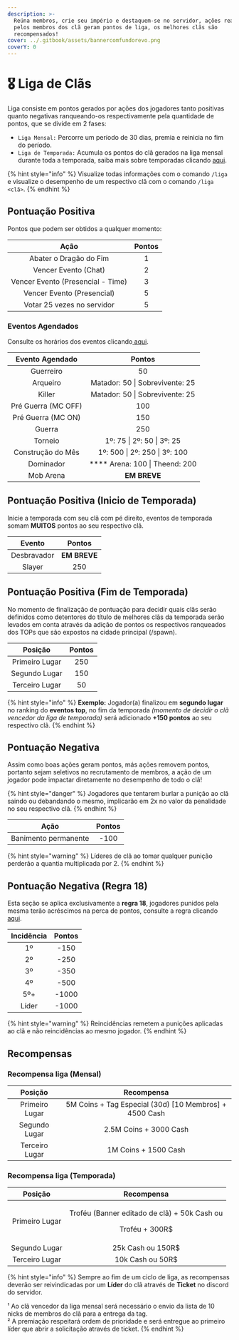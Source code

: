 ```yaml
---
description: >-
  Reúna membros, crie seu império e destaquem-se no servidor, ações realizadas
  pelos membros dos clã geram pontos de liga, os melhores clãs são
  recompensados!
cover: ../.gitbook/assets/bannercomfundorevo.png
coverY: 0
---
```


# 🎖️ Liga de Clãs

Liga consiste em pontos gerados por ações dos jogadores tanto positivas quanto negativas ranqueando-os respectivamente pela quantidade de pontos, que se divide em 2 fases:

* `Liga Mensal:` Percorre um período de 30 dias, premia e reinicia no fim do período.
* `Liga de Temporada:` Acumula os pontos do clã gerados na liga mensal durante toda a temporada, saiba mais sobre temporadas clicando [aqui](https://wiki.rederevo.com/sistemas/sistema-de-temporadas).

{% hint style="info" %}
Visualize todas informações com o comando `/liga` e visualize o desempenho de um respectivo clã com o comando `/liga <clã>`.
{% endhint %}

## Pontuação Positiva

Pontos que podem ser obtidos a qualquer momento:

|                Ação               | Pontos |
| :-------------------------------: | :----: |
|       Abater o Dragão do Fim      |    1   |
|        Vencer Evento (Chat)       |    2   |
| Vencer Evento (Presencial - Time) |    3   |
|     Vencer Evento (Presencial)    |    5   |
|     Votar 25 vezes no servidor    |    5   |

### Eventos Agendados

Consulte os horários dos eventos clicando[ aqui](https://wiki.rederevo.com/eventos/agenda-de-eventos).

|   Evento Agendado   |               Pontos               |
| :-----------------: | :--------------------------------: |
|      Guerreiro      |                 50                 |
|       Arqueiro      |   Matador: 50 \| Sobrevivente: 25  |
|        Killer       |   Matador: 50 \| Sobrevivente: 25  |
| Pré Guerra (MC OFF) |                 100                |
|  Pré Guerra (MC ON) |                 150                |
|        Guerra       |                 250                |
|       Torneio       |     1º: 75 \| 2º: 50 \| 3º: 25     |
|  Construção do Mês  |    1º: 500 \| 2º: 250 \| 3º: 100   |
|      Dominador      | \*\*\*\* Arena: 100 \| Theend: 200 |
|      Mob Arena      |            **EM BREVE**            |

## Pontuação Positiva (Inicio de Temporada)

Inicie a temporada com seu clã com pé direito, eventos de temporada somam **MUITOS** pontos ao seu respectivo clã.

|    Evento   |    Pontos    |
| :---------: | :----------: |
| Desbravador | **EM BREVE** |
|    Slayer   |      250     |

## Pontuação Positiva (Fim de Temporada)

No momento de finalização de pontuação para decidir quais clãs serão definidos como detentores do título de melhores clãs da temporada serão levados em conta através da adição de pontos os respectivos ranqueados dos TOPs que são expostos na cidade principal (/spawn).

|     Posição    | Pontos |
| :------------: | :----: |
| Primeiro Lugar |   250  |
|  Segundo Lugar |   150  |
| Terceiro Lugar |   50   |

{% hint style="info" %}
**Exemplo:** Jogador(a) finalizou em **segundo lugar** no ranking do **eventos top**, no fim da temporada _(momento de decidir o clã vencedor da liga de temporada)_ será adicionado **+150 pontos** ao seu respectivo clã.
{% endhint %}

## Pontuação Negativa

Assim como boas ações geram pontos, más ações removem pontos, portanto sejam seletivos no recrutamento de membros, a ação de um jogador pode impactar diretamente no desempenho de todo o clã!

{% hint style="danger" %}
Jogadores que tentarem burlar a punição ao clã saindo ou debandando o mesmo, implicarão em 2x no valor da penalidade no seu respectivo clã.
{% endhint %}

|         Ação         | Pontos |
| :------------------: | :----: |
| Banimento permanente |  -100  |

{% hint style="warning" %}
Líderes de clã ao tomar qualquer punição perderão a quantia multiplicada por 2.
{% endhint %}

## Pontuação Negativa (Regra 18)

Esta seção se aplica exclusivamente a **regra 18**, jogadores punidos pela mesma terão acréscimos na perca de pontos, consulte a regra clicando [aqui](https://wiki.rederevo.com/regras/jogabilidade#01-7).

| Incidência | Pontos |
| :--------: | :----: |
|     1º     |  -150  |
|     2º     |  -250  |
|     3º     |  -350  |
|     4º     |  -500  |
|     5º+    |  -1000 |
|    Líder   |  -1000 |

{% hint style="warning" %}
Reincidências remetem a punições aplicadas ao clã e não reincidências ao mesmo jogador.
{% endhint %}

## Recompensas

### Recompensa liga (Mensal)

|     Posição    |                        Recompensa                       |
| :------------: | :-----------------------------------------------------: |
| Primeiro Lugar | 5M Coins + Tag Especial (30d) \[10 Membros] + 4500 Cash |
|  Segundo Lugar |                  2.5M Coins + 3000 Cash                 |
| Terceiro Lugar |                   1M Coins + 1500 Cash                  |

### Recompensa liga (Temporada)

|     Posição    |                                Recompensa                                |
| :------------: | :----------------------------------------------------------------------: |
| Primeiro Lugar | <p>Troféu (Banner editado de clã) + 50k Cash ou</p><p>Troféu + 300R$</p> |
|  Segundo Lugar |                             25k Cash ou 150R$                            |
| Terceiro Lugar |                             10k Cash ou 50R$                             |

{% hint style="info" %}
Sempre ao fim de um ciclo de liga, as recompensas deverão ser reivindicadas por um **Líder** do clã através de **Ticket** no discord do servidor.

¹ Ao clã vencedor da liga mensal será necessário o envio da lista de 10 nicks de membros do clã para a entrega da tag.\
² A premiação respeitará ordem de prioridade e será entregue ao primeiro líder que abrir a solicitação através de ticket.
{% endhint %}
